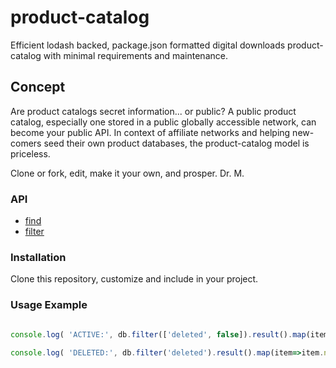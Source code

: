 # product-catalog
Efficient lodash backed, package.json formatted digital downloads product-catalog with minimal requirements and maintenance.

## Concept

Are product catalogs secret information... or public? A public product catalog,
especially one stored in a public globally accessible network, can become your
public API. In context of affiliate networks and helping new-comers seed their
own product databases, the product-catalog model is priceless.

Clone or fork, edit, make it your own, and prosper.
Dr. M.

### API

- [find](https://lodash.com/docs#find)
- [filter](https://lodash.com/docs#filter)

### Installation

Clone this repository, customize and include in your project.

### Usage Example

```JavaScript

console.log( 'ACTIVE:', db.filter(['deleted', false]).result().map(item=>item.name) );

console.log( 'DELETED:', db.filter('deleted').result().map(item=>item.name) );


```
